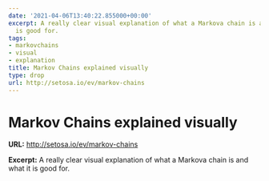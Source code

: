 ```yaml
---
date: '2021-04-06T13:40:22.855000+00:00'
excerpt: A really clear visual explanation of what a Markova chain is and what it
  is good for.
tags:
- markovchains
- visual
- explanation
title: Markov Chains explained visually
type: drop
url: http://setosa.io/ev/markov-chains
---
```


# Markov Chains explained visually

**URL:** http://setosa.io/ev/markov-chains

**Excerpt:** A really clear visual explanation of what a Markova chain is and what it is good for.

